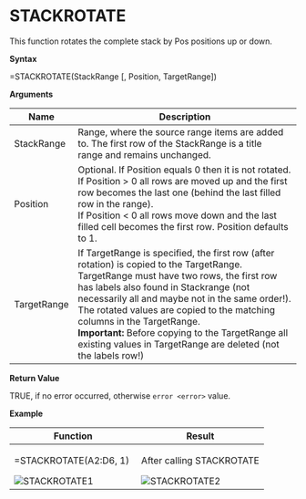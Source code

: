 # STACKROTATE

This function rotates the complete stack by Pos positions up or down.

**Syntax**

=STACKROTATE(StackRange \[, Position, TargetRange\])

**Arguments**

<table>
<colgroup>
<col style="width: 20%" />
<col style="width: 80%" />
</colgroup>
<thead>
<tr class="header">
<th>Name</th>
<th>Description</th>
</tr>
</thead>
<tbody>
<tr class="odd">
<td>StackRange</td>
<td><div class="line-block">Range, where the source range items are added to. The first row of the StackRange is a title<br />
range and remains unchanged.</div></td>
</tr>
<tr class="even">
<td>Position</td>
<td><div class="line-block">Optional. If Position equals 0 then it is not rotated.<br />
If Position &gt; 0 all rows are moved up and the first row becomes the last one (behind the last filled row in the range).<br />
If Position &lt; 0 all rows move down and the last filled cell becomes the first row. Position defaults to 1.</div></td>
</tr>
<tr class="odd">
<td>TargetRange</td>
<td><div class="line-block">If TargetRange is specified, the first row (after rotation) is copied to the TargetRange. TargetRange must have two rows, the first row has labels also found in Stackrange (not necessarily all and maybe not in the same order!). The rotated values are copied to the matching columns in the TargetRange.<br />
<strong>Important:</strong> Before copying to the TargetRange all existing values in TargetRange are deleted (not the labels row!)</div></td>
</tr>
</tbody>
</table>

**Return Value**

TRUE, if no error occurred, otherwise `error <error>` value.

**Example**

<table>
<colgroup>
<col style="width: 50%" />
<col style="width: 50%" />
</colgroup>
<thead>
<tr class="header">
<th>Function</th>
<th>Result</th>
</tr>
</thead>
<tbody>
<tr class="odd">
<td><p>=STACKROTATE(<span class="blue">A2:D6</span>, 1)</p>
<div class="line-block"><img src="/images/STACKROTATE1.PNG" alt="STACKROTATE1" /></div></td>
<td><p>After calling STACKROTATE</p>
<div class="line-block"><img src="/images/STACKROTATE2.PNG" alt="STACKROTATE2" /></div></td>
</tr>
</tbody>
</table>
